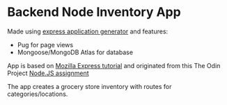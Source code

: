 # Backend Node Inventory App

Made using [express application generator](https://expressjs.com/en/starter/generator.html) and features:
- Pug for page views
- Mongoose/MongoDB Atlas for database

App is based on [Mozilla Express tutorial](https://developer.mozilla.org/en-US/docs/Learn/Server-side/Express_Nodejs/Tutorial_local_library_website) and originated from this The Odin Project [Node.JS assignment](https://www.theodinproject.com/paths/full-stack-javascript/courses/nodejs/lessons/inventory-application)

The app creates a grocery store inventory with routes for categories/locations.  